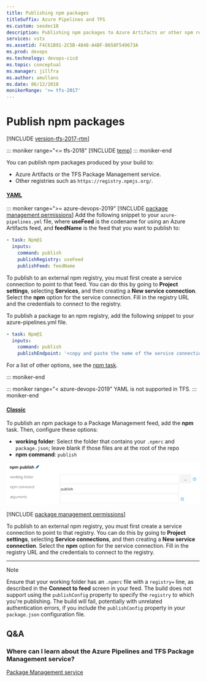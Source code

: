 ```yaml
---
title: Publishing npm packages
titleSuffix: Azure Pipelines and TFS
ms.custom: seodec18
description: Publishing npm packages to Azure Artifacts or other npm registries
services: vsts
ms.assetid: F4C61B91-2C5B-4848-A4BF-B658F549673A
ms.prod: devops
ms.technology: devops-cicd
ms.topic: conceptual
ms.manager: jillfra
ms.author: amullans
ms.date: 06/12/2018
monikerRange: '>= tfs-2017'
---
```


# Publish npm packages

[!INCLUDE [version-tfs-2017-rtm](../_shared/version-tfs-2017-rtm.md)]

::: moniker range="<= tfs-2018"
[!INCLUDE [temp](../_shared/concept-rename-note.md)]
::: moniker-end

You can publish npm packages produced by your build to:

* Azure Artifacts or the TFS Package Management service.
* Other registries such as `https://registry.npmjs.org/`.

#### [YAML](#tab/yaml/)
::: moniker range=">= azure-devops-2019"
[!INCLUDE [package management permissions](_shared/package-management-permissions-for-yaml-build.md)] Add the following snippet to your `azure-pipelines.yml` file, where **useFeed** is the codename for using an Azure Artifacts feed, and **feedName** is the feed that you want to publish to:

```yaml
- task: Npm@1
  inputs:
    command: publish
    publishRegistry: useFeed
    publishFeed: feedName
```

To publish to an external npm registry, you must first create a service connection to point to that feed. You can do this by going to **Project settings**, selecting **Services**, and then creating a **New service connection**. Select the **npm** option for the service connection. Fill in the registry URL and the credentials to connect to the registry.

To publish a package to an npm registry, add the following snippet to your azure-pipelines.yml file.

```yaml
- task: Npm@1
  inputs:
    command: publish
    publishEndpoint: '<copy and paste the name of the service connection here>'
```

For a list of other options, see the [npm task](../tasks/package/npm.md).

::: moniker-end

::: moniker range="< azure-devops-2019"
YAML is not supported in TFS.
::: moniker-end

#### [Classic](#tab/classic/)
To publish an npm package to a Package Management feed, add the **npm** task. Then, configure these options:

- **working folder**: Select the folder that contains your `.npmrc` and `package.json`; leave blank if those files are at the root of the repo
- **npm command**: `publish`

![Azure Pipelines npm publish task configuration](_img/npm/team-build-npm-publish.png)

[!INCLUDE [package management permissions](_shared/package-management-permissions-for-web-build.md)]

To publish to an external npm registry, you must first create a service connection to point to that registry. You can do this by going to **Project settings**, selecting **Service connections**, and then creating a **New service connection**. Select the **npm** option for the service connection. Fill in the registry URL and the credentials to connect to the registry.

* * *
> [!NOTE]
> Ensure that your working folder has an `.npmrc` file with a `registry=` line, as described in the **Connect to feed** screen in your feed. The build does not support using the `publishConfig` property to specify the `registry` to which you're publishing. The build will fail, potentially with unrelated authentication errors, if you include the `publishConfig` property in your `package.json` configuration file.

## Q&A

### Where can I learn about the Azure Pipelines and TFS Package Management service?

[Package Management service](../../artifacts/index.yml) 
